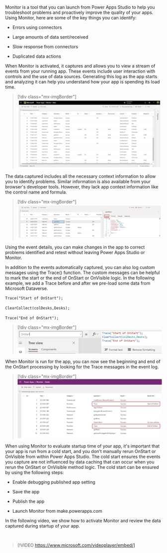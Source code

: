 Monitor is a tool that you can launch from Power Apps Studio to help you troubleshoot problems and proactively improve the quality of your apps. Using Monitor, here are some of the key things you can identify:

- Errors using connectors

- Large amounts of data sent/received

- Slow response from connectors

- Duplicated data actions

When Monitor is activated, it captures and allows you to view a stream of events from your running app. These events include user interaction with controls and the use of data sources. Generating this log as the app starts and analyzing it can help you understand how your app is spending its load time.

> [!div class="mx-imgBorder"]
> [![Screenshot of Power Apps Monitor window containing a captured log from an app session.](../media/1-monitor.png)](../media/1-monitor.png#lightbox)

The data captured includes all the necessary context information to allow you to identify problems. Similar information is also available from your browser's developer tools. However, they lack app context information like the control name and formula.

> [!div class="mx-imgBorder"]
> [![Screenshot of Power Apps Monitor window containing a captured event log from an app session.](../media/2-operation-details.png)](../media/2-operation-details.png#lightbox)

Using the event details, you can make changes in the app to correct problems identified and retest without leaving Power Apps Studio or Monitor.

In addition to the events automatically captured, you can also log custom messages using the Trace() function. The custom messages can be helpful to mark the start or the end of OnStart or OnVisible logic. In the following example, we add a Trace before and after we pre-load some data from Microsoft Dataverse.

    Trace("Start of OnStart");

    ClearCollect(colDesks,Desks);

    Trace("End of OnStart");

> [!div class="mx-imgBorder"]
> [![Screenshot of the App.OnStart formulate containing the following formula: Trace(\"Start of OnStart\"); ClearCollect(colDesks,Desks); Trace(\"End of OnStart\");](../media/3-trace.png)](../media/3-trace.png#lightbox)

When Monitor is run for the app, you can now see the beginning and end of the OnStart processing by looking for the Trace messages in the event log.

> [!div class="mx-imgBorder"]
> [![Screen capture of the event log showing the events captured during the app start process.](../media/4-monitor-trace.png)](../media/4-monitor-trace.png#lightbox)

When using Monitor to evaluate startup time of your app, it's important that your app is run from a cold start, and you don't manually rerun OnStart or OnVisible from within Power Apps Studio. The cold start ensures the events you capture are not influenced by data caching that can occur when you rerun the OnStart or OnVisible method logic. The cold start can be ensured by using the following steps:

- Enable debugging published app setting

- Save the app

- Publish the app

- Launch Monitor from make.powerapps.com

In the following video, we show how to activate Monitor and review the data captured during startup of your app.

&nbsp;
> [!VIDEO https://www.microsoft.com/videoplayer/embed/]

